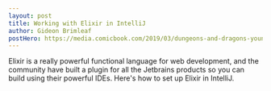 ```yaml
---
layout: post
title: Working with Elixir in IntelliJ
author: Gideon Brimleaf
postHero: https://media.comicbook.com/2019/03/dungeons-and-dragons-young-adventurers-guides-top-1160838.jpeg
---
```


Elixir is a really powerful functional language for web development, and the community have built a plugin for all the Jetbrains products so you can build using their powerful IDEs. Here's how to set up Elixir in IntelliJ.

